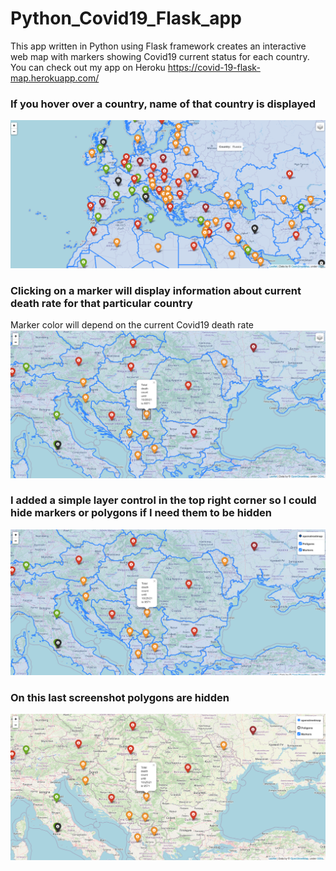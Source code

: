 # Python_Covid19_Flask_app
This app written in Python using Flask framework creates an interactive web map with markers showing Covid19 current status for each country.
You can check out my app on Heroku
https://covid-19-flask-map.herokuapp.com/

### If you hover over a country, name of that country is displayed
![Screenshot1](https://github.com/acast83/Python_Covid19_Flask_app/blob/master/Screenshots/Screenshot%20from%202021-10-26%2016-28-56.png)

### Clicking on a marker will display information about current death rate for that particular country  
Marker color will depend on the current Covid19 death rate
![Screenshot2](https://github.com/acast83/Python_Covid19_Flask_app/blob/master/Screenshots/Screenshot%20from%202021-10-26%2016-30-52.png)

### I added a simple layer control in the top right corner so I could hide markers or polygons if I need them to be hidden
![screenshot 3](https://github.com/acast83/Python_Covid19_Flask_app/blob/master/Screenshots/Screenshot%20from%202021-10-26%2016-31-20.png)

### On this last screenshot polygons are hidden
![screenshot 4](https://github.com/acast83/Python_Covid19_Flask_app/blob/master/Screenshots/Screenshot%20from%202021-10-26%2016-31-35.png)
